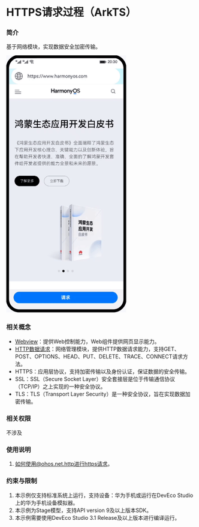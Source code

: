 # HTTPS请求过程（ArkTS）

### 简介
基于网络模块，实现数据安全加密传输。

![](screenshots/device/https.gif)

### 相关概念
- [Webview](https://developer.harmonyos.com/cn/docs/documentation/doc-references-V3/js-apis-webview-0000001427902720-V3)：提供Web控制能力，Web组件提供网页显示能力。
- [HTTP数据请求](https://developer.harmonyos.com/cn/docs/documentation/doc-references-V3/js-apis-http-0000001478061929-V3?catalogVersion=V3)：网络管理模块，提供HTTP数据请求能力，支持GET、POST、OPTIONS、HEAD、PUT、DELETE、TRACE、CONNECT请求方法。
- HTTPS：应用层协议，支持加密传输以及身份认证，保证数据的安全传输。
- SSL：SSL（Secure Socket Layer）安全套接层是位于传输通信协议（TCP/IP）之上实现的一种安全协议。
- TLS：TLS（Transport Layer Security）是一种安全协议，旨在实现数据加密传输。

### 相关权限
不涉及

### 使用说明

1. 如何使用@ohos.net.http进行https请求。

### 约束与限制
1. 本示例仅支持标准系统上运行，支持设备：华为手机或运行在DevEco Studio上的华为手机设备模拟器。
2. 本示例为Stage模型，支持API version 9及以上版本SDK。
3. 本示例需要使用DevEco Studio 3.1 Release及以上版本进行编译运行。